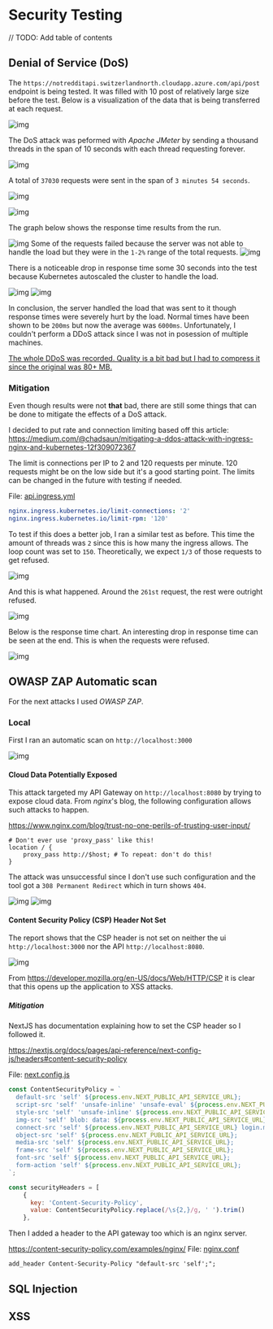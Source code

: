 # Security Testing

// TODO: Add table of contents

## Denial of Service (DoS)

The `https://notredditapi.switzerlandnorth.cloudapp.azure.com/api/post` endpoint is being tested. It was filled with 10 post of relatively large size before the test. Below is a visualization of the data that is being transferred at each request.

![img](img/2023-05-30-page-size.png)

The DoS attack was peformed with _Apache JMeter_ by sending a thousand threads in the span of 10 seconds with each thread requesting forever.

![img](img/2023-05-30-ddos-thread.png)

A total of `37030` requests were sent in the span of `3 minutes 54 seconds`.

![img](img/2023-05-30-ddos-length.png)

![img](img/2023-05-30-ddos-amount-of-requests.png)

The graph below shows the response time results from the run.

![img](img/2023-05-30-ddos-response.png)
Some of the requests failed because the server was not able to handle the load but they were in the `1-2%` range of the total requests.
![img](img/2023-05-30-failures.png)

There is a noticeable drop in response time some 30 seconds into the test because Kubernetes autoscaled the cluster to handle the load.

![img](img/2023-05-30-scale.png)
![img](img/2023-05-30-scale-2.png)

In conclusion, the server handled the load that was sent to it though response times were severely hurt by the load. Normal times have been shown to be `200ms` but now the average was `6000ms`. Unfortunately, I couldn't perform a DDoS attack since I was not in posession of multiple machines.

[The whole DDoS was recorded. Quality is a bit bad but I had to compress it since the original was 80+ MB.](img/DoS%20Attack_compressed.mp4)

### Mitigation

Even though results were not **that** bad, there are still some things that can be done to mitigate the effects of a DoS attack.

I decided to put rate and connection limiting based off this article: https://medium.com/@chadsaun/mitigating-a-ddos-attack-with-ingress-nginx-and-kubernetes-12f309072367

The limit is connections per IP to 2 and 120 requests per minute. 120 requests might be on the low side but it's a good starting point. The limits can be changed in the future with testing if needed.

File: [api.ingress.yml](../k8s/api-ingress.yml)
```yaml
nginx.ingress.kubernetes.io/limit-connections: '2'
nginx.ingress.kubernetes.io/limit-rpm: '120'
```

To test if this does a better job, I ran a similar test as before. This time the amount of threads was `2` since this is how many the ingress allows. The loop count was set to `150`. Theoretically, we expect `1/3` of those requests to get refused.

![img](img/2023-05-30-ddos-mitigation-thread.png)

And this is what happened. Around the `261st` request, the rest were outright refused.

![img](img/2023-05-30-ddos-mitigation-table.png)

Below is the response time chart. An interesting drop in response time can be seen at the end. This is when the requests were refused.

![img](img/2023-05-30-ddos-mitigation-result.png)

## OWASP ZAP Automatic scan

For the next attacks I used _OWASP ZAP_.

### Local

First I ran an automatic scan on `http://localhost:3000`

![img](img/2023-05-30-owasp-zap-automatic-local.png)

#### Cloud Data Potentially Exposed

This attack targeted my API Gateway on `http://localhost:8080` by trying to expose cloud data. From _nginx_'s blog, the following configuration allows such attacks to happen.

https://www.nginx.com/blog/trust-no-one-perils-of-trusting-user-input/
```nginx
# Don't ever use 'proxy_pass' like this!
location / {
    proxy_pass http://$host; # To repeat: don't do this!
}
```

The attack was unsuccessful since I don't use such configuration and the tool got a `308 Permanent Redirect` which in turn shows `404`.

![img](img/2023-05-30-owasp-zap-cloud-data.png)
![img](img/2023-05-30-owasp-zap-cloud-data-2.png)


#### Content Security Policy (CSP) Header Not Set

The report shows that the CSP header is not set on neither the ui `http://localhost:3000` nor the API `http://localhost:8080`.

![img](img/2023-05-30-owasp-zap-csp.png)

From https://developer.mozilla.org/en-US/docs/Web/HTTP/CSP it is clear that this opens up the application to XSS attacks.

##### Mitigation

NextJS has documentation explaining how to set the CSP header so I followed it.

https://nextjs.org/docs/pages/api-reference/next-config-js/headers#content-security-policy

File: [next.config.js](../ui/src/main/next.config.js)
```js
const ContentSecurityPolicy = `
  default-src 'self' ${process.env.NEXT_PUBLIC_API_SERVICE_URL};
  script-src 'self' 'unsafe-inline' 'unsafe-eval' ${process.env.NEXT_PUBLIC_API_SERVICE_URL};
  style-src 'self' 'unsafe-inline' ${process.env.NEXT_PUBLIC_API_SERVICE_URL};
  img-src 'self' blob: data: ${process.env.NEXT_PUBLIC_API_SERVICE_URL};
  connect-src 'self' ${process.env.NEXT_PUBLIC_API_SERVICE_URL} login.microsoftonline.com;
  object-src 'self' ${process.env.NEXT_PUBLIC_API_SERVICE_URL};
  media-src 'self' ${process.env.NEXT_PUBLIC_API_SERVICE_URL};
  frame-src 'self' ${process.env.NEXT_PUBLIC_API_SERVICE_URL};
  font-src 'self' ${process.env.NEXT_PUBLIC_API_SERVICE_URL};
  form-action 'self' ${process.env.NEXT_PUBLIC_API_SERVICE_URL};
`;

const securityHeaders = [
    {
      key: 'Content-Security-Policy',
      value: ContentSecurityPolicy.replace(/\s{2,}/g, ' ').trim()
    },
```

Then I added a header to the API gateway too which is an nginx server.

https://content-security-policy.com/examples/nginx/
File: [nginx.conf](../api/src/main/gateway/nginx.conf)
```nginx
add_header Content-Security-Policy "default-src 'self';";
```

<!-- ![img](img/2023-05-30-owasp-zap-automatic-prod.png) -->

## SQL Injection

## XSS
